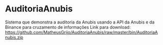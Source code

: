 # AuditoriaAnubis
 Sistema que demonstra a auditoria da Anubis usando a API da Anubis e da Binance para cruzamento de informações
 Link para download: https://github.com/MatheusGrijo/AuditoriaAnubis/raw/master/bin/AuditoriaAnubis.zip
